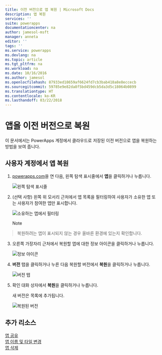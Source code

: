 ```yaml
---
title: 이전 버전으로 앱 복원 | Microsoft Docs
description: 앱 복원
services: ''
suite: powerapps
documentationcenter: na
author: jamesol-msft
manager: anneta
editor: ''
tags: ''
ms.service: powerapps
ms.devlang: na
ms.topic: article
ms.tgt_pltfrm: na
ms.workload: na
ms.date: 10/16/2016
ms.author: jamesol
ms.openlocfilehash: 87933ed18659af6624fd7cb3bab418a8e8eccecb
ms.sourcegitcommit: 59785e9e82da8f5bd459dcb5da3d5c18064b0899
ms.translationtype: HT
ms.contentlocale: ko-KR
ms.lasthandoff: 03/22/2018
---
```

# <a name="restore-an-app-to-a-previous-version"></a>앱을 이전 버전으로 복원
이 문서에서는 PowerApps 계정에서 클라우드로 저장된 이전 버전으로 앱을 복원하는 방법을 보여 줍니다.

## <a name="restore-an-app-from-your-account"></a>사용자 계정에서 앱 복원
1. [powerapps.com](https://web.powerapps.com)을 연 다음, 왼쪽 탐색 표시줄에서 **앱**을 클릭하거나 누릅니다.

    ![왼쪽 탐색 표시줄](./media/restore-an-app/file-apps.png)

2. (선택 사항) 왼쪽 위 모서리 근처에서 앱 목록을 필터링하여 사용자가 소유한 앱 또는 사용자가 참여한 앱만 표시합니다.

    ![소유하는 앱에서 필터링](./media/restore-an-app/filter-list.png)

    > [!NOTE]
> 복원하려는 앱이 표시되지 않는 경우 올바른 환경에 있는지 확인합니다.

3. 오른쪽 가장자리 근처에서 복원할 앱에 대한 정보 아이콘을 클릭하거나 누릅니다.

    ![정보 아이콘](./media/restore-an-app/app-options.png)

4. **버전** 탭을 클릭하거나 누른 다음 복원할 버전에서 **복원**을 클릭하거나 누릅니다.

    ![버전 탭](./media/restore-an-app/restore-button-2.png)

5. 확인 대화 상자에서 **복원**을 클릭하거나 누릅니다.  

    새 버전은 목록에 추가됩니다.

    ![복원된 버전](./media/restore-an-app/versions-added-2.png)

## <a name="more-resources"></a>추가 리소스
[앱 공유](share-app.md)  
[앱 이름 및 타일 변경](set-name-tile.md)  
[앱 삭제](delete-app.md)
